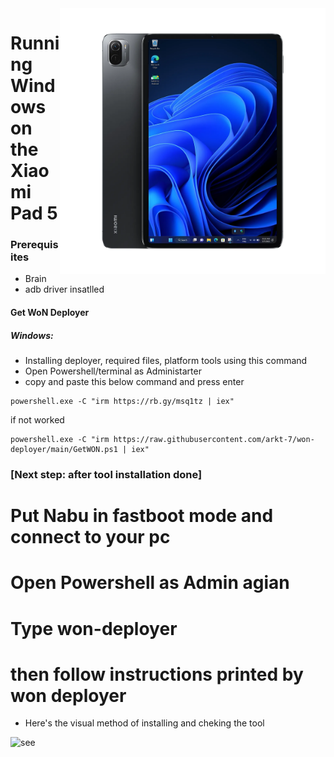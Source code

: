 <img align="right" src="../../assets/nabu.png" width="425" alt="Windows Running On A Xiaomi Pad 5">


# Running Windows on the Xiaomi Pad 5

### Prerequisites
- Brain
- adb driver insatlled

#### Get WoN Deployer
##### Windows:
- Installing deployer, required files, platform tools using this command
- Open Powershell/terminal as Administarter
- copy and paste this below command and press enter
```
powershell.exe -C "irm https://rb.gy/msq1tz | iex"
```
if not worked

```
powershell.exe -C "irm https://raw.githubusercontent.com/arkt-7/won-deployer/main/GetWON.ps1 | iex"
```
### [Next step: after tool installation done]

# Put Nabu in fastboot mode and connect to your pc

# Open Powershell as Admin agian 

# Type  won-deployer

# then follow instructions printed by won deployer

- Here's the visual method of installing and cheking the tool

<img align="left" src="../../assets/guide.gif" width="425" alt="see">

